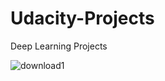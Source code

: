 # Udacity-Projects
Deep Learning Projects





![download1](https://user-images.githubusercontent.com/34040616/107596669-7684d900-6be6-11eb-8a3f-29212fc9f10d.png)
